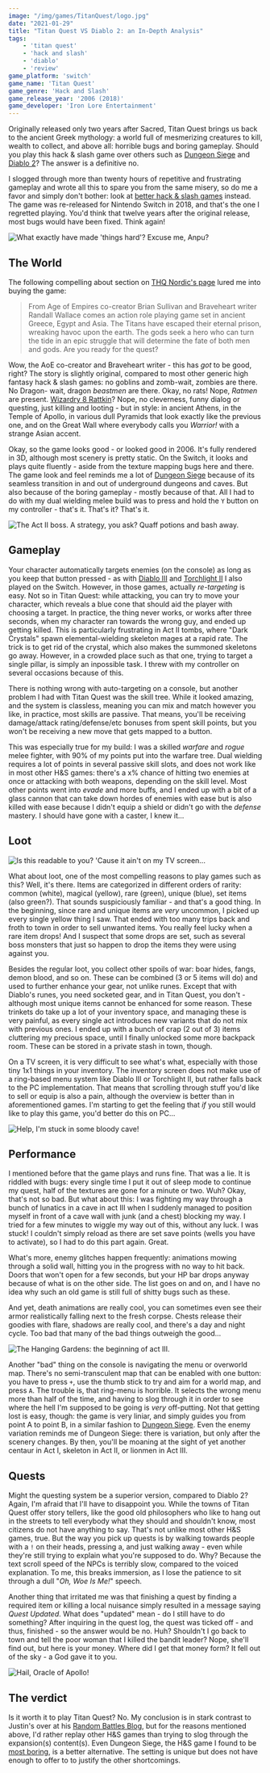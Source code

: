 ```yaml
---
image: "/img/games/TitanQuest/logo.jpg"
date: "2021-01-29"
title: "Titan Quest VS Diablo 2: an In-Depth Analysis"
tags:
    - 'titan quest'
    - 'hack and slash'
    - 'diablo'
    - 'review'
game_platform: 'switch'
game_name: 'Titan Quest'
game_genre: 'Hack and Slash'
game_release_year: '2006 (2018)'
game_developer: 'Iron Lore Entertainment'
---
```


Originally released only two years after Sacred, Titan Quest brings us back to the ancient Greek mythology: a world full of mesmerizing creatures to kill, wealth to collect, and above all: horrible bugs and boring gameplay. Should you play this hack & slash game over others such as [Dungeon Siege](/articles/reviews/dungeon-siege) and [Diablo 2](/articles/retrospectives/diablo-2)? The answer is a definitive no.

I slogged through more than twenty hours of repetitive and frustrating gameplay and wrote all this to spare you from the same misery, so do me a favor and simply don't bother: look at [better hack & slash games](/articles/features/the-best-and-worst-retro-hack-and-slash-games/) instead. The game was re-released for Nintendo Switch in 2018, and that's the one I regretted playing. You'd think that twelve years after the original release, most bugs would have been fixed. Think again!

![](/img/games/TitanQuest/nile.jpg "What exactly have made 'things hard'? Excuse me, Anpu?")

## The World

The following compelling about section on [THQ Nordic's page](https://www.thqnordic.com/article/titan-quest-coming-all-current-gen-console-platforms-2018) lured me into buying the game:

> From Age of Empires co-creator Brian Sullivan and Braveheart writer Randall Wallace comes an action role playing game set in ancient Greece, Egypt and Asia. The Titans have escaped their eternal prison, wreaking havoc upon the earth. The gods seek a hero who can turn the tide in an epic struggle that will determine the fate of both men and gods. Are you ready for the quest?

Wow, the AoE co-creator and Braveheart writer - this has _got_ to be good, right? The story is slightly original, compared to most other generic high fantasy hack & slash games: no goblins and zomb-wait, zombies are there. No Dragon- wait, dragon _beastmen_ are there. Okay, no rats! Nope, _Ratmen_ are present. [Wizardry 8 Rattkin](/tags/wizardry8)? Nope, no cleverness, funny dialog or questing, just killing and looting - but in style: in ancient Athens, in the Temple of Apollo, in various dull Pyramids that look exactly like the previous one, and on the Great Wall where everybody calls you _Warrior!_ with a strange Asian accent. 

Okay, so the game looks good - or looked good in 2006. It's fully rendered in 3D, although most scenery is pretty static. On the Switch, it looks and plays quite fluently - aside from the texture mapping bugs here and there. The game look and feel reminds me a lot of [Dungeon Siege](/articles/reviews/dungeon-siege) because of its seamless transition in and out of underground dungeons and caves. But also because of the boring gameplay - mostly because of that. All I had to do with my dual wielding melee build was to press and hold the `Y` button on my controller - that's it. That's it? That's it. 

![](/img/games/TitanQuest/boss.jpg "The Act II boss. A strategy, you ask? Quaff potions and bash away.")

## Gameplay

Your character automatically targets enemies (on the console) as long as you keep that button pressed - as with [Diablo III](/articles/reviews/diablo-3) and [Torchlight II](/articles/reviews/torchlight-2) I also played on the Switch. However, in those games, actually _re-targeting_ is easy. Not so in Titan Quest: while attacking, you can try to move your character, which reveals a blue cone that should aid the player with choosing a target. In practice, the thing never works, or works after three seconds, when my character ran towards the wrong guy, and ended up getting killed. This is particularly frustrating in Act II tombs, where "Dark Crystals" spawn elemental-wielding skeleton mages at a rapid rate. The trick is to get rid of the crystal, which also makes the summoned skeletons go away. However, in a crowded place such as that one, trying to target a single pillar, is simply an inpossible task. I threw with my controller on several occasions because of this. 

There is nothing wrong with auto-targeting on a console, but another problem I had with Titan Quest was the skill tree. While it looked amazing, and the system is classless, meaning you can mix and match however you like, in practice, most skills are passive. That means, you'll be receiving damage/attack rating/defense/etc bonuses from spent skill points, but you won't be receiving a new move that gets mapped to a button. 

This was especially true for my build: I was a skilled _warfare_ and _rogue_ melee fighter, with 90% of my points put into the warfare tree. Dual wielding requires a lot of points in several passive skill slots, and does not work like in most other H&S games: there's a x% chance of hitting two enemies at once or attacking with both weapons, depending on the skill level. Most other points went into _evade_ and more buffs, and I ended up with a bit of a glass cannon that can take down hordes of enemies with ease but is also killed with ease because I didn't equip a shield or didn't go with the _defense_ mastery. I should have gone with a caster, I knew it... 

## Loot

![](/img/games/TitanQuest/loot.jpg "Is this readable to you? 'Cause it ain't on my TV screen...")

What about loot, one of the most compelling reasons to play games such as this? Well, it's there. Items are categorized in different orders of rarity: common (white), magical (yellow), rare (green), unique (blue), set items (also green?). That sounds suspiciously familiar - and that's a good thing. In the beginning, since rare and unique items are _very_ uncommon, I picked up every single yellow thing I saw. That ended with too many trips back and froth to town in order to sell unwanted items. You really feel lucky when a rare item drops! And I suspect that some drops are set, such as several boss monsters that just so happen to drop the items they were using against you. 

Besides the regular loot, you collect other spoils of war: boar hides, fangs, demon blood, and so on. These can be combined (3 or 5 items will do) and used to further enhance your gear, not unlike runes. Except that with Diablo's runes, you need socketed gear, and in Titan Quest, you don't - although most unique items cannot be enhanced for some reason. These trinkets do take up a lot of your inventory space, and managing these is very painful, as every single act introduces new variants that do not mix with previous ones. I ended up with a bunch of crap (2 out of 3) items cluttering my precious space, until I finally unlocked some more backpack room. These can be stored in a private stash in town, though. 

On a TV screen, it is very difficult to see what's what, especially with those tiny 1x1 things in your inventory. The inventory screen does not make use of a ring-based menu system like Diablo III or Torchlight II, but rather falls back to the PC implementation. That means that scrolling through stuff you'd like to sell or equip is also a pain, although the overview is better than in aforementioned games. I'm starting to get the feeling that _if_ you still would like to play this game, you'd better do this on PC... 

![](/img/games/TitanQuest/stuck.jpg "Help, I'm stuck in some bloody cave!")

## Performance

I mentioned before that the game plays and runs fine. That was a lie. It is riddled with bugs: every single time I put it out of sleep mode to continue my quest, half of the textures are gone for a minute or two. Wuh? Okay, that's not so bad. But what about this: I was fighting my way through a bunch of lunatics in a cave in act III when I suddenly managed to position myself in front of a cave wall with junk (and a chest) blocking my way. I tried for a few minutes to wiggle my way out of this, without any luck. I was stuck! I couldn't simply reload as there are set save points (wells you have to activate), so I had to do this part again. Great. 

What's more, enemy glitches happen frequently: animations mowing through a solid wall, hitting you in the progress with no way to hit back. Doors that won't open for a few seconds, but your HP bar drops anyway because of what is on the other side. The list goes on and on, and I have no idea why such an old game is still full of shitty bugs such as these. 

And yet, death animations are really cool, you can sometimes even see their armor realistically falling next to the fresh corpse. Chests release their goodies with flare, shadows are really cool, and there's a day and night cycle. Too bad that many of the bad things outweigh the good...

![](/img/games/TitanQuest/gardens.jpg "The Hanging Gardens: the beginning of act III.")

Another "bad" thing on the console is navigating the menu or overworld map. There's no semi-transculent map that can be enabled with one button: you have to press `+`, use the thumb stick to try and aim for a world map, and press `A`. The trouble is, that ring-menu is horrible. It selects the wrong menu more than half of the time, and having to slog through it in order to see where the hell I'm supposed to be going is _very_ off-putting. Not that getting lost is easy, though: the game is very liniar, and simply guides you from point A to point B, in a similar fashion to [Dungeon Siege](/articles/reviews/dungeon-siege). Even the enemy variation reminds me of Dungeon Siege: there is variation, but only after the scenery changes. By then, you'll be moaning at the sight of yet another centaur in Act I, skeleton in Act II, or lionmen in Act III. 

## Quests

Might the questing system be a superior version, compared to Diablo 2? Again, I'm afraid that I'll have to disappoint you. While the towns of Titan Quest offer story tellers, like the good old philosophers who like to hang out in the streets to tell everybody what they should and shouldn't know, most citizens do not have anything to say. That's not unlike most other H&S games, true. But the way you pick up quests is by walking towards people with a `!` on their heads, pressing a, and just walking away - even while they're still trying to explain what you're supposed to do. Why? Because the text scroll speed of the NPCs is terribly slow, compared to the voiced explanation. To me, this breaks immersion, as I lose the patience to sit through a dull "_Oh, Woe Is Me!_" speech. 

Another thing that irritated me was that finishing a quest by finding a required item or killing a local nuisance simply resulted in a message saying _Quest Updated_. What does "updated" mean - do I still have to do something? After inquiring in the quest log, the quest was ticked off - and thus, finished - so the answer would be no. Huh? Shouldn't I go back to town and tell the poor woman that I killed the bandit leader? Nope, she'll find out, but here is your money. Where did I get that money form? It fell out of the sky - a God gave it to you. 

![](/img/games/TitanQuest/temple.jpg "Hail, Oracle of Apollo!")

## The verdict

Is it worth it to play Titan Quest? No. My conclusion is in stark contrast to Justin's over at his [Random Battles Blog](https://randombattlesblog.wordpress.com/2020/10/03/rpg-beaten-titan-quest/), but for the reasons mentioned above, I'd rather replay other H&S games than trying to slog through the expansion(s) content(s). Even Dungeon Siege, the H&S game I found to be [most boring](/articles/features/the-best-and-worst-retro-hack-and-slash-games/), is a better alternative. The setting is unique but does not have enough to offer to to justify the other shortcomings.



